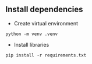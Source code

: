 ## Install dependencies

- Create virtual environment
```
python -m venv .venv
```
- Install libraries
```
pip install -r requirements.txt
```


